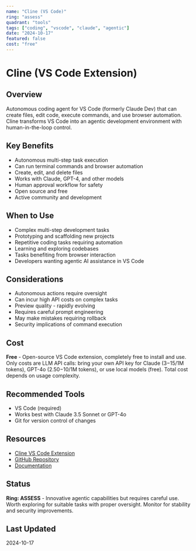 ```yaml
---
name: "Cline (VS Code)"
ring: "assess"
quadrant: "tools"
tags: ["coding", "vscode", "claude", "agentic"]
date: "2024-10-17"
featured: false
cost: "free"
---
```


# Cline (VS Code Extension)

## Overview
Autonomous coding agent for VS Code (formerly Claude Dev) that can create files, edit code, execute commands, and use browser automation. Cline transforms VS Code into an agentic development environment with human-in-the-loop control.

## Key Benefits
- Autonomous multi-step task execution
- Can run terminal commands and browser automation
- Create, edit, and delete files
- Works with Claude, GPT-4, and other models
- Human approval workflow for safety
- Open source and free
- Active community and development

## When to Use
- Complex multi-step development tasks
- Prototyping and scaffolding new projects
- Repetitive coding tasks requiring automation
- Learning and exploring codebases
- Tasks benefiting from browser interaction
- Developers wanting agentic AI assistance in VS Code

## Considerations
- Autonomous actions require oversight
- Can incur high API costs on complex tasks
- Preview quality - rapidly evolving
- Requires careful prompt engineering
- May make mistakes requiring rollback
- Security implications of command execution

## Cost
**Free** - Open-source VS Code extension, completely free to install and use. Only costs are LLM API calls: bring your own API key for Claude ($3-$15/1M tokens), GPT-4o ($2.50-$10/1M tokens), or use local models (free). Total cost depends on usage complexity.

## Recommended Tools
- VS Code (required)
- Works best with Claude 3.5 Sonnet or GPT-4o
- Git for version control of changes

## Resources
- [Cline VS Code Extension](https://marketplace.visualstudio.com/items?itemName=saoudrizwan.claude-dev)
- [GitHub Repository](https://github.com/cline/cline)
- [Documentation](https://github.com/cline/cline/wiki)

## Status
**Ring: ASSESS** - Innovative agentic capabilities but requires careful use. Worth exploring for suitable tasks with proper oversight. Monitor for stability and security improvements.

## Last Updated
2024-10-17
